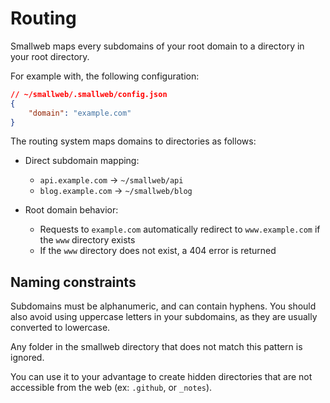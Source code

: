 # Routing

Smallweb maps every subdomains of your root domain to a directory in your root directory.

For example with, the following configuration:

```json
// ~/smallweb/.smallweb/config.json
{
    "domain": "example.com"
}
```

The routing system maps domains to directories as follows:

- Direct subdomain mapping:
  - `api.example.com` → `~/smallweb/api`
  - `blog.example.com` → `~/smallweb/blog`

- Root domain behavior:
  - Requests to `example.com` automatically redirect to `www.example.com` if the `www` directory exists
  - If the `www` directory does not exist, a 404 error is returned

## Naming constraints

Subdomains must be alphanumeric, and can contain hyphens. You should also avoid using uppercase letters in your subdomains, as they are usually converted to lowercase.

Any folder in the smallweb directory that does not match this pattern is ignored.

You can use it to your advantage to create hidden directories that are not accessible from the web (ex: `.github`, or `_notes`).
